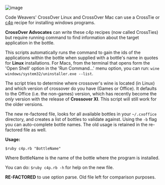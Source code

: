 ![image](http://www.codeweavers.com/images/themes/cw6/cw_logo_top.png)

Code Weavers' CrossOver Linux and CrossOver Mac can use a CrossTie or [c4p](http://www.codeweavers.com/support/wiki/c4p_user) recipe for installing windows programs. 

**CrossOver Advocates** can write these c4p recipes (now called CrossTies) but require running command to find information about the target application in the bottle. 

This scripts automatically runs the command to gain the ids of the applications within the bottle when supplied with a bottle's name in quotes for **Linux** installations. For Macs, from the terminal that opens form the 'Open Shell' option in the 'Run Command...' menu option, you can run: `wine windows/system32/uninstaller.exe --list`.

The script tries to determine where crossover's wine is located (in Linux) and which version of crossover do you have (Games or Office). It defaults to the Office (i.e. the non-games) version, which has recently become the *only* version with the release of **Crossover XI**. This script will still work for the older versions.

The new re-factored file, looks for all available bottles in your `~/.cxoffice` directory, and creates a list of bottles to validate against. Using the `-b` flag you can auto-complete bottle names. The old usage is retained in the re-factored file as well. 

**Usage:**

    $ruby c4p.rb "BottleName"

Where BottleName is the name of the bottle where the program is installed.

You can do: `$ruby c4p.rb -h` for help on the new file. 
	

**RE-FACTORED** to use option parse. Old file left for comparison purposes.